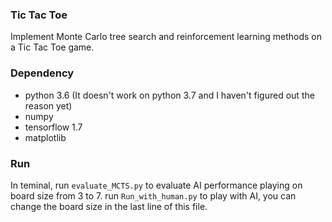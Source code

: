 ### Tic Tac Toe
Implement Monte Carlo tree search and reinforcement learning methods on a Tic Tac Toe game.

### Dependency
- python 3.6 (It doesn't work on python 3.7 and I haven't figured out the reason yet)
- numpy 
- tensorflow 1.7
- matplotlib

### Run
In teminal, run ```evaluate_MCTS.py``` to evaluate AI performance playing on board size from 3 to 7.
run ```Run_with_human.py``` to play with AI, you can change the board size in the last line of this file.
